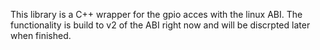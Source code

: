 This library is a C++ wrapper for the gpio acces with the linux ABI.
The functionality is build to v2 of the ABI right now and will be discrpted later when finished.
